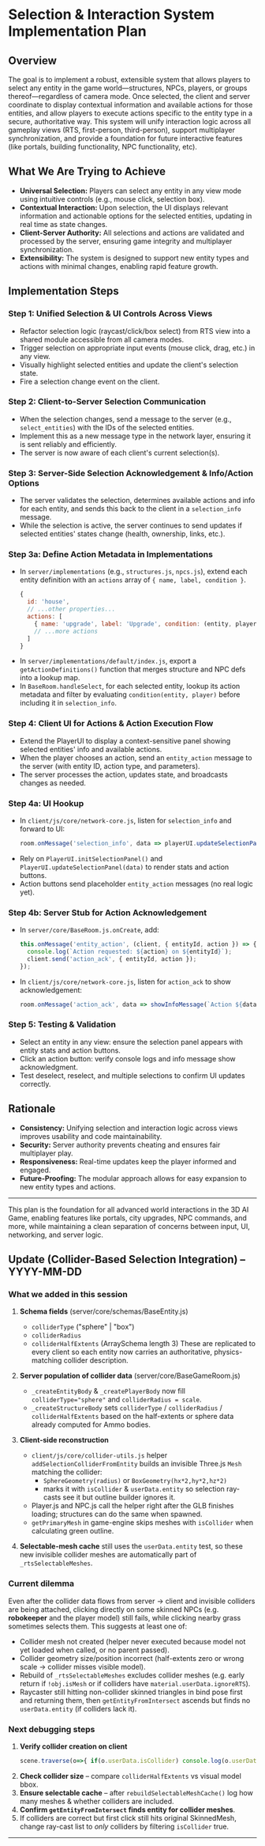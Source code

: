 # Selection & Interaction System Implementation Plan

## Overview

The goal is to implement a robust, extensible system that allows players to select any entity in the game world—structures, NPCs, players, or groups thereof—regardless of camera mode. Once selected, the client and server coordinate to display contextual information and available actions for those entities, and allow players to execute actions specific to the entity type in a secure, authoritative way.
This system will unify interaction logic across all gameplay views (RTS, first-person, third-person), support multiplayer synchronization, and provide a foundation for future interactive features (like portals, building functionality, NPC functionality, etc).

## What We Are Trying to Achieve

- **Universal Selection:** Players can select any entity in any view mode using intuitive controls (e.g., mouse click, selection box).
- **Contextual Interaction:** Upon selection, the UI displays relevant information and actionable options for the selected entities, updating in real time as state changes.
- **Client-Server Authority:** All selections and actions are validated and processed by the server, ensuring game integrity and multiplayer synchronization.
- **Extensibility:** The system is designed to support new entity types and actions with minimal changes, enabling rapid feature growth.

## Implementation Steps

### Step 1: Unified Selection & UI Controls Across Views
- Refactor selection logic (raycast/click/box select) from RTS view into a shared module accessible from all camera modes.
- Trigger selection on appropriate input events (mouse click, drag, etc.) in any view.
- Visually highlight selected entities and update the client's selection state.
- Fire a selection change event on the client.

### Step 2: Client-to-Server Selection Communication
- When the selection changes, send a message to the server (e.g., `select_entities`) with the IDs of the selected entities.
- Implement this as a new message type in the network layer, ensuring it is sent reliably and efficiently.
- The server is now aware of each client's current selection(s).

### Step 3: Server-Side Selection Acknowledgement & Info/Action Options
- The server validates the selection, determines available actions and info for each entity, and sends this back to the client in a `selection_info` message.
- While the selection is active, the server continues to send updates if selected entities' states change (health, ownership, links, etc.).

### Step 3a: Define Action Metadata in Implementations
- In `server/implementations` (e.g., `structures.js`, `npcs.js`), extend each entity definition with an `actions` array of `{ name, label, condition }`.
  ```js
  {
    id: 'house',
    // ...other properties...
    actions: [
      { name: 'upgrade', label: 'Upgrade', condition: (entity, player) => player.resources >= entity.upgradeCost },
      // ...more actions
    ]
  }
  ```
- In `server/implementations/default/index.js`, export a `getActionDefinitions()` function that merges structure and NPC defs into a lookup map.
- In `BaseRoom.handleSelect`, for each selected entity, lookup its action metadata and filter by evaluating `condition(entity, player)` before including it in `selection_info`.

### Step 4: Client UI for Actions & Action Execution Flow
- Extend the PlayerUI to display a context-sensitive panel showing selected entities' info and available actions.
- When the player chooses an action, send an `entity_action` message to the server (with entity ID, action type, and parameters).
- The server processes the action, updates state, and broadcasts changes as needed.

### Step 4a: UI Hookup
- In `client/js/core/network-core.js`, listen for `selection_info` and forward to UI:
  ```js
  room.onMessage('selection_info', data => playerUI.updateSelectionPanel(data));
  ```
- Rely on `PlayerUI.initSelectionPanel()` and `PlayerUI.updateSelectionPanel(data)` to render stats and action buttons.
- Action buttons send placeholder `entity_action` messages (no real logic yet).

### Step 4b: Server Stub for Action Acknowledgement
- In `server/core/BaseRoom.js.onCreate`, add:
  ```js
  this.onMessage('entity_action', (client, { entityId, action }) => {
    console.log(`Action requested: ${action} on ${entityId}`);
    client.send('action_ack', { entityId, action });
  });
  ```
- In `client/js/core/network-core.js`, listen for `action_ack` to show acknowledgement:
  ```js
  room.onMessage('action_ack', data => showInfoMessage(`Action ${data.action} on ${data.entityId} acknowledged`));
  ```

### Step 5: Testing & Validation
- Select an entity in any view: ensure the selection panel appears with entity stats and action buttons.
- Click an action button: verify console logs and info message show acknowledgment.
- Test deselect, reselect, and multiple selections to confirm UI updates correctly.

## Rationale
- **Consistency:** Unifying selection and interaction logic across views improves usability and code maintainability.
- **Security:** Server authority prevents cheating and ensures fair multiplayer play.
- **Responsiveness:** Real-time updates keep the player informed and engaged.
- **Future-Proofing:** The modular approach allows for easy expansion to new entity types and actions.

---

This plan is the foundation for all advanced world interactions in the 3D AI Game, enabling features like portals, city upgrades, NPC commands, and more, while maintaining a clean separation of concerns between input, UI, networking, and server logic.

## Update (Collider-Based Selection Integration) – YYYY-MM-DD

### What we added in this session
1. **Schema fields** (server/core/schemas/BaseEntity.js)
   * `colliderType` ("sphere" | "box")
   * `colliderRadius`
   * `colliderHalfExtents` (ArraySchema length 3)
   These are replicated to every client so each entity now carries an authoritative, physics-matching collider description.

2. **Server population of collider data** (server/core/BaseGameRoom.js)
   * `_createEntityBody` & `_createPlayerBody` now fill `colliderType="sphere"` and `colliderRadius = scale`.
   * `_createStructureBody` sets `colliderType` / `colliderRadius` / `colliderHalfExtents` based on the half-extents or sphere data already computed for Ammo bodies.

3. **Client-side reconstruction**
   * `client/js/core/collider-utils.js` helper `addSelectionColliderFromEntity` builds an invisible Three.js `Mesh` matching the collider:
     * `SphereGeometry(radius)` or `BoxGeometry(hx*2,hy*2,hz*2)`
     * marks it with `isCollider` & `userData.entity` so selection ray-casts see it but outline builder ignores it.
   * Player.js and NPC.js call the helper right after the GLB finishes loading; structures can do the same when spawned.
   * `getPrimaryMesh` in game-engine skips meshes with `isCollider` when calculating green outline.

4. **Selectable-mesh cache** still uses the `userData.entity` test, so these new invisible collider meshes are automatically part of `_rtsSelectableMeshes`.

### Current dilemma
Even after the collider data flows from server → client and invisible colliders are being attached, clicking directly on some skinned NPCs (e.g. **robokeeper** and the player model) still fails, while clicking nearby grass sometimes selects them.  This suggests at least one of:
* Collider mesh not created (helper never executed because model not yet loaded when called, or no parent passed).
* Collider geometry size/position incorrect (half-extents zero or wrong scale → collider misses visible model).
* Rebuild of `_rtsSelectableMeshes` excludes collider meshes (e.g. early return if `!obj.isMesh` or if colliders have `material.userData.ignoreRTS`).
* Raycaster still hitting non-collider skinned triangles in bind pose first and returning them, then `getEntityFromIntersect` ascends but finds no `userData.entity` (if colliders lack it).

### Next debugging steps
1. **Verify collider creation on client**
   ```js
   scene.traverse(o=>{ if(o.userData.isCollider) console.log(o.userData.entity?.id, o.geometry.boundingBox); });
   ```
2. **Check collider size** – compare `colliderHalfExtents` vs visual model bbox.
3. **Ensure selectable cache** – after `rebuildSelectableMeshCache()` log how many meshes & whether colliders are included.
4. **Confirm `getEntityFromIntersect` finds entity for collider meshes**.
5. If colliders are correct but first click still hits original SkinnedMesh, change ray-cast list to *only* colliders by filtering `isCollider` true.

---
